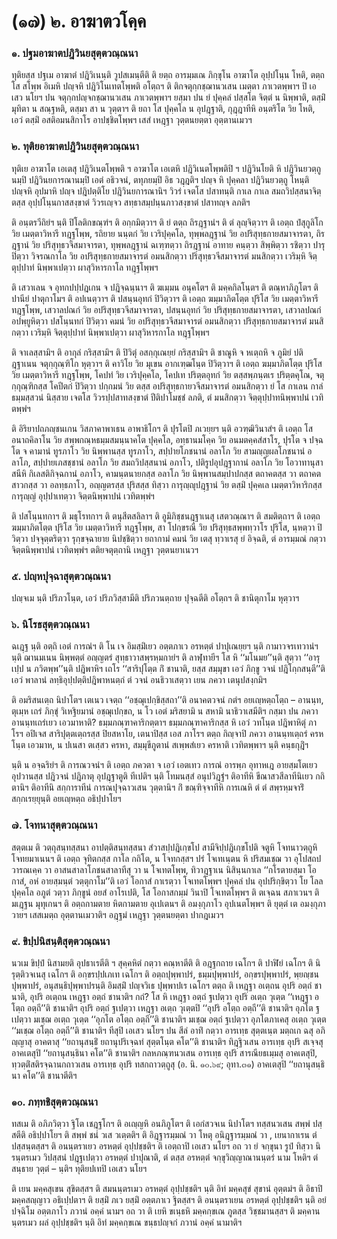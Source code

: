 <h1>(๑๗) ๒. อาฆาตวโคฺค</h1>
<h3>๑. ปฐมอาฆาตปฎิวินยสุตฺตวณฺณนา</h3>
<p> ทุติยสฺส  ปฐเม อาฆาตํ ปฎิวิเนนฺติ วูปสเมนฺตีติ ติ ยตฺถ อารมฺมเณ ภิกฺขุโน อาฆาโต อุปฺปโนฺน โหติ, ตตฺถ โส สโพฺพ อิเมหิ ปญฺจหิ ปฎิวิโนเทตโพฺพติ อโตฺถฯ ติ ติกจตุกฺกชฺฌานวเสน เมตฺตา ภาเวตพฺพาฯ ปิ เอเสว นโยฯ  ปน จตุกฺกปญฺจกชฺฌานวเสน ภาเวตพฺพาฯ ยสฺมา ปน ยํ ปุคฺคลํ ปสฺสโต จิตฺตํ น นิพฺพาติ, ตสฺมิํ มุทิตา น สณฺฐหติ, ตสฺมา สา น วุตฺตาฯ ติ ยถา โส ปุคฺคโล น อุปฎฺฐาติ, กุฎฺฎาทีหิ อนฺตริโต วิย โหติ, เอวํ ตสฺมิํ อสติอมนสิกาโร อาปชฺชิตโพฺพฯ เสสํ เหฎฺฐา วุตฺตนยตฺตา อุตฺตานเมวฯ</p>


<h3>๒. ทุติยอาฆาตปฎิวินยสุตฺตวณฺณนา</h3>
<p> ทุติเย อาฆาโต เอเตสุ ปฎิวิเนตโพฺพติ  ฯ อาฆาโต เอเตหิ ปฎิวิเนตโพฺพติปิ ฯ ปฎิวินโยติ หิ ปฎิวินยวตฺถูนมฺปิ ปฎิวินยการณานมฺปิ เอตํ อธิวจนํ, ตทุภยมฺปิ อิธ วฎฺฎติฯ ปญฺจ หิ ปุคฺคลา ปฎิวินยวตฺถู โหนฺติ ปญฺจหิ อุปมาหิ ปญฺจ ปฎิปตฺติโย ปฎิวินยการณานิฯ  วิวรํ เจตโส ปสาทนฺติ กาเล กาเล สมถวิปสฺสนาจิตฺตสฺส อุปฺปโนฺนกาสสงฺขาตํ วิวรเญฺจว สทฺธาสมฺปนฺนภาวสงฺขาตํ ปสาทญฺจ ลภติฯ</p>


<p>ติ อนฺตรวีถิยํฯ นฺติ ปิโลติกขณฺฑํฯ ติ อกฺกมิตฺวาฯ ติ ยํ ตตฺถ ถิรฎฺฐานํฯ ติ ตํ ลุญฺจิตฺวาฯ ติ เอตฺถ ปํสุกูลิโก วิย เมตฺตาวิหารี ทฎฺฐโพฺพ, รถิยาย นนฺตกํ วิย เวริปุคฺคโล, ทุพฺพลฎฺฐานํ วิย อปริสุทฺธกายสมาจารตา, ถิรฎฺฐานํ วิย ปริสุทฺธวจีสมาจารตา, ทุพฺพลฎฺฐานํ ฉเฑฺฑตฺวา ถิรฎฺฐานํ อาทาย คนฺตฺวา สิพฺพิตฺวา รชิตฺวา ปารุปิตฺวา  วิจรณกาโล วิย อปริสุทฺธกายสมาจารตํ อมนสิกตฺวา ปริสุทฺธวจีสมาจารตํ มนสิกตฺวา เวริมฺหิ จิตฺตุปฺปาทํ นิพฺพาเปตฺวา ผาสุวิหารกาโล ทฎฺฐโพฺพฯ</p>


<p>ติ เสวาเลน จ อุทกปปฺปฎเกน จ ปฎิจฺฉนฺนาฯ ติ ฆเมฺมน อนุคโตฯ ติ  มคฺคกิลโนฺตฯ ติ ตณฺหาภิภูโตฯ ติ ปานียํ ปาตุกาโมฯ ติ อปเนตฺวาฯ ติ ปสนฺนอุทกํ ปิวิตฺวาฯ ติ เอตฺถ ฆมฺมาภิตโตฺต ปุริโส วิย เมตฺตาวิหารี ทฎฺฐโพฺพ, เสวาลปณกํ วิย อปริสุทฺธวจีสมาจารตา, ปสนฺนอุทกํ วิย ปริสุทฺธกายสมาจารตา, เสวาลปณกํ อปพฺยูหิตฺวา ปสโนฺนทกํ ปิวิตฺวา คมนํ วิย อปริสุทฺธวจีสมาจารตํ อมนสิกตฺวา ปริสุทฺธกายสมาจารตํ มนสิกตฺวา เวริมฺหิ จิตฺตุปฺปาทํ นิพฺพาเปตฺวา ผาสุวิหารกาโล ทฎฺฐโพฺพฯ</p>


<p>ติ จาเลสฺสามิฯ ติ อากุลํ กริสฺสามิฯ ติ ปิวิตุํ อสกฺกุเณยฺยํ กริสฺสามิฯ ติ ชาณูหิ จ หเตฺถหิ จ ภูมิยํ ปติฎฺฐาเนน จตุกฺกุณฺฑิโก หุตฺวาฯ ติ คาวิโย วิย มุเขน อากเฑฺฒโนฺต ปิวิตฺวาฯ ติ เอตฺถ ฆมฺมาภิตโตฺต ปุริโส วิย เมตฺตาวิหารี ทฎฺฐโพฺพ, โคปทํ วิย เวริปุคฺคโล, โคปเท ปริตฺตอุทกํ วิย ตสฺสพฺภนฺตเร ปริตฺตคุโณ, จตุกฺกุณฺฑิกสฺส โคปีตกํ ปิวิตฺวา ปกฺกมนํ วิย ตสฺส อปริสุทฺธกายวจีสมาจารตํ อมนสิกตฺวา ยํ โส กาเลน กาลํ  ธมฺมสฺสวนํ นิสฺสาย เจตโส วิวรปฺปสาทสงฺขาตํ ปีติปาโมชฺชํ ลภติ, ตํ มนสิกตฺวา จิตฺตุปฺปาทนิพฺพาปนํ เวทิตพฺพํฯ</p>


<p>ติ  อิริยาปถภญฺชนเกน วิสภาคาพาเธน อาพาธิโกฯ ติ ปุรโตปิ ภเวยฺยฯ นฺติ อวฑฺฒิวินาสํฯ ติ เอตฺถ โส อนาถคิลาโน วิย สพฺพกณฺหธมฺมสมนฺนาคโต ปุคฺคโล, อทฺธานมโคฺค วิย อนมตคฺคสํสาโร, ปุรโต จ ปจฺฉโต จ คามานํ ทูรภาโว วิย นิพฺพานสฺส ทูรภาโว, สปฺปายโภชนานํ อลาโภ วิย สามญฺญผลโภชนานํ อลาโภ, สปฺปายเภสชฺชานํ อลาโภ  วิย สมถวิปสฺสนานํ อภาโว, ปติรูปอุปฎฺฐากานํ อลาโภ วิย โอวาทานุสาสนีหิ กิเลสติกิจฺฉกานํ อภาโว, คามนฺตนายกสฺส อลาโภ วิย นิพฺพานสมฺปาปกสฺส ตถาคตสฺส วา ตถาคตสาวกสฺส วา อลทฺธภาโว, อญฺญตรสฺส ปุริสสฺส ทิสฺวา การุญฺญุปฎฺฐานํ วิย ตสฺมิํ ปุคฺคเล เมตฺตาวิหาริกสฺส การุญฺญํ อุปฺปาเทตฺวา จิตฺตนิพฺพาปนํ เวทิตพฺพํฯ</p>


<p>ติ ปสโนฺนทกาฯ ติ มธุโรทกาฯ ติ ตนุสีตสลิลาฯ ติ อูมิภิชฺชนฎฺฐาเนสุ เสตวณฺณาฯ ติ สมติตฺถาฯ ติ เอตฺถ ฆมฺมาภิตโตฺต ปุริโส วิย เมตฺตาวิหารี ทฎฺฐโพฺพ, สา โปกฺขรณี วิย ปริสุทฺธสพฺพทฺวาโร ปุริโส, นฺหตฺวา ปิวิตฺวา ปจฺจุตฺตริตฺวา รุกฺขจฺฉายาย นิปชฺชิตฺวา ยถากามํ คมนํ วิย เตสุ ทฺวาเรสุ  ยํ อิจฺฉติ, ตํ อารมฺมณํ กตฺวา จิตฺตนิพฺพาปนํ เวทิตพฺพํฯ ตติยจตุตฺถานิ เหฎฺฐา วุตฺตนยาเนวฯ</p>


<h3>๕. ปญฺหปุจฺฉาสุตฺตวณฺณนา</h3>
<p> ปญฺจเม นฺติ ปริภวโนฺต, เอวํ ปริภวิสฺสามีติ ปริภวนตฺถาย ปุจฺฉตีติ อโตฺถฯ ติ ชานิตุกาโม หุตฺวาฯ</p>


<h3>๖. นิโรธสุตฺตวณฺณนา</h3>
<p> ฉเฎฺฐ นฺติ อตฺถิ เอตํ การณํฯ ติ โน เจ อิมสฺมิํเยว อตฺตภาเว อรหตฺตํ ปาปุเณยฺยฯ นฺติ กามาวจรเทวานํฯ นฺติ ฌานมเนน นิพฺพตฺตํ อญฺญตรํ สุทฺธาวาสพฺรหฺมกายํฯ ติ ลาฬุทายีฯ โส หิ ‘‘มโนมย’’นฺติ สุตฺวา ‘‘อารุเปฺป น ภวิตพฺพ’’นฺติ  ปฎิพาหิฯ เถโร ‘‘สาริปุโตฺต กิํ ชานาติ, ยสฺส สมฺมุขา เอวํ ภิกฺขู วจนํ ปฎิโกฺกสนฺตี’’ติ เอวํ พาลานํ ลทฺธิอุปฺปตฺติปฎิพาหนตฺถํ ตํ วจนํ อนธิวาเสตฺวา เยน ภควา เตนุปสงฺกมิฯ</p>


<p>ติ อมริสนเตฺถ นิปาโตฯ เตเนว เจตฺถ ‘‘อชฺฌุเปกฺขิสฺสถา’’ติ อนาคตวจนํ กตํฯ อยเญฺหตฺถโตฺถ – อานนฺท, ตุเมฺห เถรํ  ภิกฺขุํ วิเหฐิยมานํ อชฺฌุเปกฺขถ, น โว เอตํ มริสยามิ น สหามิ นาธิวาเสมีติฯ กสฺมา ปน ภควา อานนฺทเถรํเยว เอวมาหาติ? ธมฺมภณฺฑาคาริกตฺตาฯ ธมฺมภณฺฑาคาริกสฺส หิ เอวํ วทโนฺต ปฎิพาหิตุํ ภาโรฯ อปิเจส สาริปุตฺตเตฺถรสฺส ปิยสหาโย, เตนาปิสฺส เอส ภาโรฯ ตตฺถ กิญฺจาปิ ภควา  อานนฺทเตฺถรํ ครหโนฺต เอวมาห, น ปเนสา ตเสฺสว ครหา, สมฺมุขีภูตานํ สเพฺพสํเยว ครหาติ เวทิตพฺพาฯ นฺติ คนฺธกุฎิํฯ</p>


<p>นฺติ น อจฺฉริยํฯ ติ การณวจนํฯ ติ เอตฺถ ภควตา จ เอวํ เอตเทว การณํ อารพฺภ อุทาหเฎ อายสฺมโตเยว อุปวานสฺส ปฎิวจนํ ปฎิภาตุ อุปฎฺฐาตูติ ทีเปติฯ นฺติ โทมนสฺสํ อนุปวิฎฺฐํฯ ติอาทีหิ ขีณาสวสีลาทีนิเยว กถิตานิฯ ติอาทีนิ สกฺการาทีนํ การณปุจฺฉาวเสน วุตฺตานิฯ กิํ ขณฺฑิจฺจาทีหิ การเณหิ ตํ ตํ สพฺรหฺมจาริํ สกฺกเรยฺยุนฺติ อยเญฺหตฺถ อธิปฺปาโยฯ</p>


<h3>๗. โจทนาสุตฺตวณฺณนา</h3>
<p> สตฺตเม ติ วตฺถุสนฺทสฺสนา อาปตฺติสนฺทสฺสนา สํวาสปฺปฎิเกฺขโป สามีจิปฺปฎิเกฺขโปติ จตูหิ โจทนาวตฺถูหิ โจทยมาเนนฯ ติ เอตฺถ จุทิตกสฺส กาโล กถิโต, น โจทกสฺสฯ ปรํ โจเทเนฺตน หิ ปริสมเชฺฌ วา อุโปสถปวารณเคฺค วา อาสนสาลาโภชนสาลาทีสุ วา น โจเทตโพฺพ, ทิวาฎฺฐาเน นิสินฺนกาเล ‘‘กโรตายสฺมา โอกาสํ, อหํ อายสฺมนฺตํ วตฺตุกาโม’’ติ เอวํ โอกาสํ กาเรตฺวา โจเทตโพฺพฯ ปุคฺคลํ ปน อุปปริกฺขิตฺวา โย โลลปุคฺคโล อภูตํ วตฺวา ภิกฺขูนํ อยสํ อาโรเปติ, โส โอกาสกมฺมํ วินาปิ โจเทตโพฺพฯ ติ  ตเจฺฉน สภาเวนฯ ติ มเฎฺฐน มุทุเกนฯ ติ  อตฺถกามตาย หิตกามตาย อุเปเตนฯ ติ อมงฺกุภาโว อุปเนตโพฺพฯ   ติ ยุตฺตํ เต อมงฺกุภาวายฯ เสสเมตฺถ อุตฺตานเมวาติฯ อฎฺฐมํ เหฎฺฐา วุตฺตนยตฺตา ปากฎเมวฯ</p>


<h3>๙. ขิปฺปนิสนฺติสุตฺตวณฺณนา</h3>
<p> นวเม ขิปฺปํ นิสามยติ อุปธาเรตีติ ฯ สุคฺคหิตํ กตฺวา คณฺหาตีติ ติ อฎฺฐกถาย เฉโกฯ ติ ปาฬิยํ เฉโกฯ ติ นิรุตฺติวจเนสุ เฉโกฯ ติ อกฺขรปฺปเภเท เฉโกฯ ติ อตฺถปุพฺพาปรํ, ธมฺมปุพฺพาปรํ, อกฺขรปุพฺพาปรํ, พฺยญฺชนปุพฺพาปรํ, อนุสนฺธิปุพฺพาปรนฺติ อิมสฺมิํ ปญฺจวิเธ ปุพฺพาปเร เฉโกฯ ตตฺถ ติ เหฎฺฐา อเตฺถน อุปริ อตฺถํ ชานาติ, อุปริ อเตฺถน เหฎฺฐา อตฺถํ ชานาติฯ กถํ? โส หิ เหฎฺฐา อตฺถํ ฐเปตฺวา อุปริ อเตฺถ วุเตฺต ‘‘เหฎฺฐา อโตฺถ อตฺถี’’ติ ชานาติฯ อุปริ อตฺถํ ฐเปตฺวา เหฎฺฐา อเตฺถ วุเตฺตปิ ‘‘อุปริ อโตฺถ อตฺถี’’ติ ชานาติฯ อุภโต ฐเปตฺวา มเชฺฌ อเตฺถ วุเตฺต ‘‘อุภโต อโตฺถ อตฺถี’’ติ ชานาติฯ มเชฺฌ อตฺถํ ฐเปตฺวา อุภโตภาเคสุ อเตฺถ วุเตฺต ‘‘มเชฺฌ อโตฺถ อตฺถี’’ติ ชานาติฯ ทีสุปิ เอเสว นโยฯ  ปน สีลํ อาทิํ กตฺวา อารเทฺธ สุตฺตเนฺต มตฺถเก ฉสุ อภิญฺญาสุ  อาคตาสุ ‘‘ยถานุสนฺธิํ ยถานุปริเจฺฉทํ สุตฺตโนฺต คโต’’ติ ชานาติฯ ทิฎฺฐิวเสน อารเทฺธ อุปริ สเจฺจสุ อาคเตสุปิ ‘‘ยถานุสนฺธินา คโต’’ติ ชานาติฯ กลหภณฺฑนวเสน อารเทฺธ อุปริ สารณียธเมฺมสุ อาคเตสุปิ, ทฺวตฺติํสติรจฺฉานกถาวเสน อารเทฺธ อุปริ ทสกถาวตฺถูสุ (อ. นิ. ๑๐.๖๙; อุทา.๓๑) อาคเตสุปิ ‘‘ยถานุสนฺธินา คโต’’ติ ชานาตีติฯ</p>


<h3>๑๐. ภทฺทชิสุตฺตวณฺณนา</h3>
<p> ทสเม ติ อภิภวิตฺวา ฐิโต เชฎฺฐโกฯ ติ อเญฺญหิ อนภิภูโตฯ ติ เอกํสวจเน นิปาโตฯ ทสฺสนวเสน  สพฺพํ ปสฺสตีติ อธิปฺปาโยฯ ติ สพฺพํ ชนํ วเส วเตฺตติฯ ติ อิฎฺฐารมฺมณํ วา โหตุ อนิฎฺฐารมฺมณํ วา , เยนากาเรน ตํ ปสฺสนฺตสฺสฯ ติ อนนฺตราเยว อรหตฺตํ  อุปฺปชฺชติฯ ติ เอตฺถาปิ เอเสว นโยฯ อถ วา ยํ จกฺขุนา รูปํ ทิสฺวา นิรนฺตรเมว วิปสฺสนํ ปฎฺฐเปตฺวา อรหตฺตํ ปาปุณาติ, ตํ ตสฺส อรหตฺตํ จกฺขุวิญฺญาณานนฺตรํ นาม โหติฯ ตํ สนฺธาย วุตฺตํ – นฺติฯ ทุติยปเทปิ เอเสว นโยฯ</p>


<p>ติ เยน มคฺคสุเขน สุขิตสฺสฯ ติ สมนนฺตรเมว อรหตฺตํ อุปฺปชฺชติฯ นฺติ อิทํ มคฺคสุขํ สุขานํ อุตฺตมํฯ ติ อิธาปิ มคฺคสญฺญาว อธิเปฺปตาฯ ติ ยสฺมิํ ภเว ยสฺมิํ อตฺตภาเว ฐิตสฺสฯ ติ  อนนฺตราเยน อรหตฺตํ อุปฺปชฺชติฯ นฺติ อยํ ปจฺฉิโม อตฺตภาโว ภวานํ อคฺคํ นามฯ อถ วา ติ เยหิ ขเนฺธหิ มคฺคกฺขเณ ภูตสฺส วิชฺชมานสฺสฯ ติ มคฺคานนฺตรเมว ผลํ อุปฺปชฺชติฯ นฺติ อิทํ มคฺคกฺขเณ ขนฺธปญฺจกํ ภวานํ อคฺคํ นามาติฯ</p>

</p>





